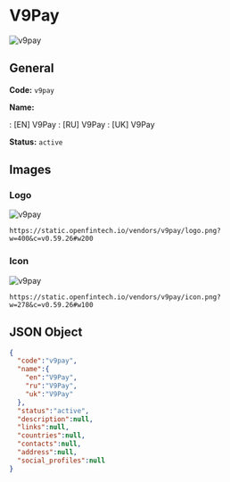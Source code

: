 
# V9Pay 
![v9pay](https://static.openfintech.io/vendors/v9pay/logo.png?w=400&c=v0.59.26#w200)  

## General 
 
**Code:** `v9pay` 
 
**Name:** 
 
:	[EN] V9Pay 
:	[RU] V9Pay 
:	[UK] V9Pay 
 
**Status:** `active` 
 

## Images 

### Logo 
 
![v9pay](https://static.openfintech.io/vendors/v9pay/logo.png?w=400&c=v0.59.26#w200)  

```
https://static.openfintech.io/vendors/v9pay/logo.png?w=400&c=v0.59.26#w200
```  

### Icon 
 
![v9pay](https://static.openfintech.io/vendors/v9pay/icon.png?w=278&c=v0.59.26#w100)  

```
https://static.openfintech.io/vendors/v9pay/icon.png?w=278&c=v0.59.26#w100
```  

## JSON Object 

```json
{
  "code":"v9pay",
  "name":{
    "en":"V9Pay",
    "ru":"V9Pay",
    "uk":"V9Pay"
  },
  "status":"active",
  "description":null,
  "links":null,
  "countries":null,
  "contacts":null,
  "address":null,
  "social_profiles":null
}
```  
